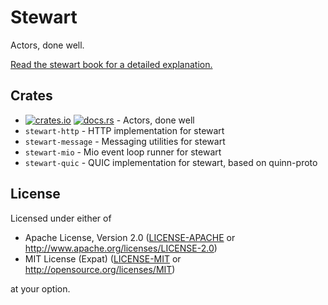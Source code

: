 # Stewart

Actors, done well.

[Read the stewart book for a detailed explanation.](https://open-mv-sandbox.github.io/stewart/)

## Crates

- [![crates.io](https://img.shields.io/crates/v/stewart.svg?label=stewart)](https://crates.io/crates/stewart) [![docs.rs](https://docs.rs/stewart/badge.svg)](https://docs.rs/stewart/) - Actors, done well
- `stewart-http` - HTTP implementation for stewart
- `stewart-message` -  Messaging utilities for stewart
- `stewart-mio` -  Mio event loop runner for stewart
- `stewart-quic` - QUIC implementation for stewart, based on quinn-proto

## License

Licensed under either of

- Apache License, Version 2.0 ([LICENSE-APACHE](LICENSE-APACHE) or http://www.apache.org/licenses/LICENSE-2.0)
- MIT License (Expat) ([LICENSE-MIT](LICENSE-MIT) or http://opensource.org/licenses/MIT)

at your option.
